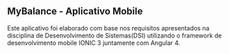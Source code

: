 <h2>MyBalance - Aplicativo Mobile</h2>

Este aplicativo foi elaborado com base nos requisitos apresentados na disciplina de Desenvolvimento de Sistemas(DSI) utilizando o framework de desenvolvimento mobile IONIC 3 juntamente com Angular 4.

